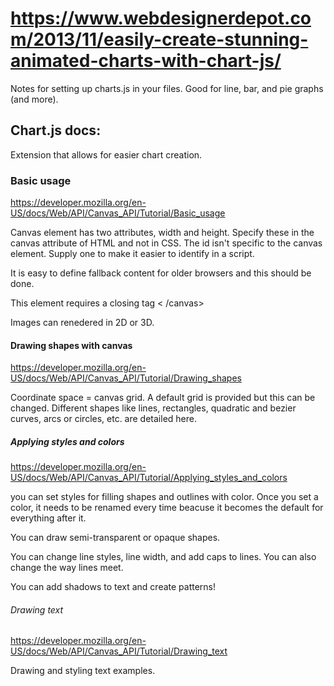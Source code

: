 # https://www.webdesignerdepot.com/2013/11/easily-create-stunning-animated-charts-with-chart-js/
Notes for setting up charts.js in your files.  Good for line, bar, and pie graphs (and more).

## Chart.js docs:
Extension that allows for easier chart creation.

### Basic usage
https://developer.mozilla.org/en-US/docs/Web/API/Canvas_API/Tutorial/Basic_usage

Canvas element has two attributes, width and height.  Specify these in the canvas attribute of HTML and not in CSS.  The id isn't specific to the canvas element.  Supply one to make it easier to identify in a script.  

It is easy to define fallback content for older browsers and this should be done.  

This element requires a closing tag < /canvas>  

Images can renedered in 2D or 3D.

#### Drawing shapes with canvas
https://developer.mozilla.org/en-US/docs/Web/API/Canvas_API/Tutorial/Drawing_shapes

Coordinate space = canvas grid.  A default grid is provided but this can be changed.  Different shapes like lines, rectangles, quadratic and bezier curves, arcs or circles, etc. are detailed here.

##### Applying styles and colors
https://developer.mozilla.org/en-US/docs/Web/API/Canvas_API/Tutorial/Applying_styles_and_colors

you can set styles for filling shapes and outlines with color. Once you set a color, it needs to be renamed every time beacuse it becomes the default for everything after it.

You can draw semi-transparent or opaque shapes.

You can change line styles, line width, and add caps to lines.  You can also change the way lines meet.  

You can add shadows to text and create patterns!

###### Drawing text
https://developer.mozilla.org/en-US/docs/Web/API/Canvas_API/Tutorial/Drawing_text

Drawing and styling text examples.
